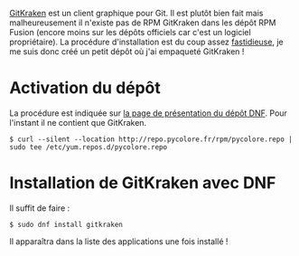 <!--
.. title: GitKraken en RPM pour Fedora sur le dépôt DNF de PyColore
.. slug: gitkraken-en-rpm-pour-fedora-sur-le-depot-dnf-de-pycolore
.. date: 2018-12-07 23:49:48 UTC+01:00
.. tags: 
.. category: 
.. link: 
.. description: 
.. type: text
-->


[GitKraken](https://www.gitkraken.com/git-client) est un client graphique pour Git. Il est plutôt bien fait
mais malheureusement il n'existe pas de RPM GitKraken dans les dépôt RPM Fusion (encore moins sur les dépôts 
officiels car c'est un logiciel propriétaire). La procédure d'installation est du coup assez
[fastidieuse](https://gist.github.com/aelkz/17528d2f6a5db73185c7dfbd28e49d18), je me suis donc créé un petit
dépôt où j'ai empaqueté GitKraken !<!-- TEASER_END -->

# Activation du dépôt

La procédure est indiquée sur [la page de présentation du dépôt DNF](https://www.pycolore.fr/depot-dnf).
Pour l'instant il ne contient que GitKraken.

```
$ curl --silent --location http://repo.pycolore.fr/rpm/pycolore.repo | sudo tee /etc/yum.repos.d/pycolore.repo
```

# Installation de GitKraken avec DNF

Il suffit de faire :

```
$ sudo dnf install gitkraken
```

Il apparaîtra dans la liste des applications une fois installé !